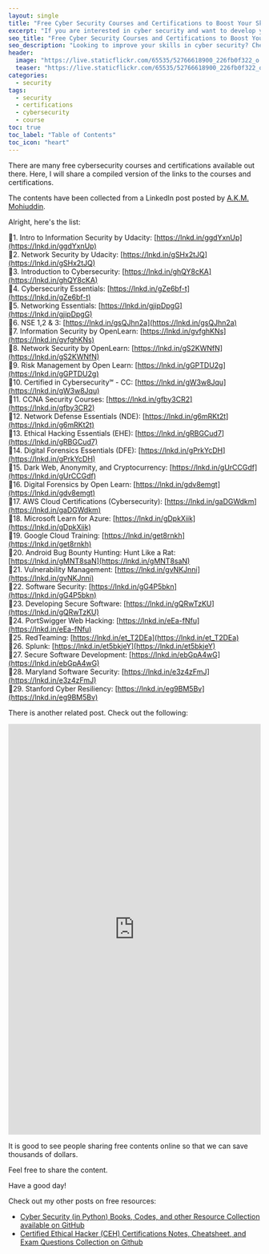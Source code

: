 ```yaml
---
layout: single
title: "Free Cyber Security Courses and Certifications to Boost Your Skills"
excerpt: "If you are interested in cyber security and want to develop your skills in the field, there are many online courses and certifications that you can take advantage of for free. These resources cover a wide range of topics such as network security, cryptography, ethical hacking, and more. With the growing demand for cyber security professionals, having these skills and certifications can help you stand out in the job market. In this post, we've compiled a list of some of the best free cyber security courses and certifications available online."
seo_title: "Free Cyber Security Courses and Certifications to Boost Your Skills"
seo_description: "Looking to improve your skills in cyber security? Check out this list of free online courses and certifications that cover a wide range of topics such as network security, cryptography, ethical hacking, and more. Whether you are just starting out in the field or looking to expand your knowledge, these resources will help you take your career to the next level."
header:
  image: "https://live.staticflickr.com/65535/52766618900_226fb0f322_o.png"
  teaser: "https://live.staticflickr.com/65535/52766618900_226fb0f322_o.png"
categories:
  - security
tags:
  - security
  - certifications
  - cybersecurity
  - course
toc: true
toc_label: "Table of Contents"
toc_icon: "heart"
---
```


There are many free cybersecurity courses and certifications available out there. Here, I will share a compiled version of the links to the courses and certifications.

The contents have been collected from a LinkedIn post posted by [A.K.M. Mohiuddin](https://www.linkedin.com/in/mohiuddin7/).

Alright, here's the list:

🔐1. Intro to Information Security by Udacity: [https://lnkd.in/ggdYxnUp](https://lnkd.in/ggdYxnUp)  
🔐2. Network Security by Udacity: [https://lnkd.in/gSHx2tJQ](https://lnkd.in/gSHx2tJQ)  
🔐3. Introduction to Cybersecurity: [https://lnkd.in/ghQY8cKA](https://lnkd.in/ghQY8cKA)  
🔐4. Cybersecurity Essentials: [https://lnkd.in/gZe6bf-t](https://lnkd.in/gZe6bf-t)  
🔐5. Networking Essentials: [https://lnkd.in/gjipDpgG](https://lnkd.in/gjipDpgG)  
🔐6. NSE 1,2 & 3: [https://lnkd.in/gsQJhn2a](https://lnkd.in/gsQJhn2a)  
🔐7. Information Security by OpenLearn: [https://lnkd.in/gvfghKNs](https://lnkd.in/gvfghKNs)  
🔐8. Network Security by OpenLearn: [https://lnkd.in/gS2KWNfN](https://lnkd.in/gS2KWNfN)  
🔐9. Risk Management by Open Learn: [https://lnkd.in/gGPTDU2g](https://lnkd.in/gGPTDU2g)  
🔐10. Certified in Cybersecurity℠ - CC: [https://lnkd.in/gW3w8Jqu](https://lnkd.in/gW3w8Jqu)  
🔐11. CCNA Security Courses: [https://lnkd.in/gfby3CR2](https://lnkd.in/gfby3CR2)  
🔐12. Network Defense Essentials (NDE): [https://lnkd.in/g6mRKt2t](https://lnkd.in/g6mRKt2t)  
🔐13. Ethical Hacking Essentials (EHE): [https://lnkd.in/gRBGCud7](https://lnkd.in/gRBGCud7)  
🔐14. Digital Forensics Essentials (DFE): [https://lnkd.in/gPrkYcDH](https://lnkd.in/gPrkYcDH)  
🔐15. Dark Web, Anonymity, and Cryptocurrency: [https://lnkd.in/gUrCCGdf](https://lnkd.in/gUrCCGdf)  
🔐16. Digital Forensics by Open Learn: [https://lnkd.in/gdv8emgt](https://lnkd.in/gdv8emgt)  
🔐17. AWS Cloud Certifications (Cybersecurity): [https://lnkd.in/gaDGWdkm](https://lnkd.in/gaDGWdkm)  
🔐18. Microsoft Learn for Azure: [https://lnkd.in/gDpkXiik](https://lnkd.in/gDpkXiik)  
🔐19. Google Cloud Training: [https://lnkd.in/get8rnkh](https://lnkd.in/get8rnkh)  
🔐20. Android Bug Bounty Hunting: Hunt Like a Rat: [https://lnkd.in/gMNT8saN](https://lnkd.in/gMNT8saN)  
🔐21. Vulnerability Management: [https://lnkd.in/gvNKJnni](https://lnkd.in/gvNKJnni)  
🔐22. Software Security: [https://lnkd.in/gG4P5bkn](https://lnkd.in/gG4P5bkn)  
🔐23. Developing Secure Software: [https://lnkd.in/gQRwTzKU](https://lnkd.in/gQRwTzKU)  
🔐24. PortSwigger Web Hacking: [https://lnkd.in/eEa-fNfu](https://lnkd.in/eEa-fNfu)  
🔐25. RedTeaming: [https://lnkd.in/et_T2DEa](https://lnkd.in/et_T2DEa)  
🔐26. Splunk: [https://lnkd.in/et5bkjeY](https://lnkd.in/et5bkjeY)  
🔐27. Secure Software Development: [https://lnkd.in/ebGpA4wG](https://lnkd.in/ebGpA4wG)  
🔐28. Maryland Software Security: [https://lnkd.in/e3z4zFmJ](https://lnkd.in/e3z4zFmJ)  
🔐29. Stanford Cyber Resiliency: [https://lnkd.in/eg9BM5Bv](https://lnkd.in/eg9BM5Bv)

There is another related post. Check out the following:

<iframe src="https://www.linkedin.com/embed/feed/update/urn:li:share:7058330857211662336" height="820" width="504" frameborder="0" allowfullscreen="" title="Embedded post"></iframe>

It is good to see people sharing free contents online so that we can save thousands of dollars.

Feel free to share the content.

Have a good day!


Check out my other posts on free resources:

* [Cyber Security (in Python) Books, Codes, and other Resource Collection available on GitHub](https://shantoroy.com/security/python-for-cybersecurity-books-and-codes/)
* [Certified Ethical Hacker (CEH) Certifications Notes, Cheatsheet, and Exam Questions Collection on Github](https://shantoroy.com/security/security-certifications-study-material-on-github/)
<!--stackedit_data:
eyJoaXN0b3J5IjpbMjQ5NjQ0NjAzXX0=
-->